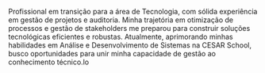 Profissional em transição para a área de Tecnologia, com sólida experiência em gestão de projetos e auditoria. Minha trajetória em otimização de processos e gestão de stakeholders me preparou para construir soluções tecnológicas eficientes e robustas. Atualmente, aprimorando minhas habilidades em Análise e Desenvolvimento de Sistemas na CESAR School, busco oportunidades para unir minha capacidade de gestão ao conhecimento técnico.lo
